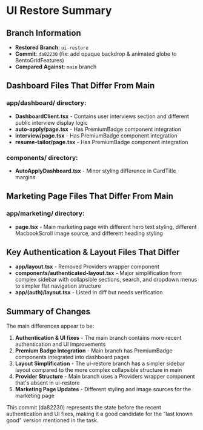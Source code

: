 # UI Restore Summary

## Branch Information
- **Restored Branch**: `ui-restore` 
- **Commit**: `da82230` (fix: add opaque backdrop & animated globe to BentoGridFeatures)
- **Compared Against**: `main` branch

## Dashboard Files That Differ From Main

### app/dashboard/ directory:
- **DashboardClient.tsx** - Contains user interviews section and different public interview display logic
- **auto-apply/page.tsx** - Has PremiumBadge component integration
- **interview/page.tsx** - Has PremiumBadge component integration  
- **resume-tailor/page.tsx** - Has PremiumBadge component integration

### components/ directory:
- **AutoApplyDashboard.tsx** - Minor styling difference in CardTitle margins

## Marketing Page Files That Differ From Main

### app/marketing/ directory:
- **page.tsx** - Main marketing page with different hero text styling, different MacbookScroll image source, and different heading styling

## Key Authentication & Layout Files That Differ

- **app/layout.tsx** - Removed Providers wrapper component
- **components/authenticated-layout.tsx** - Major simplification from complex sidebar with collapsible sections, search, and dropdown menus to simpler flat navigation structure
- **app/(auth)/layout.tsx** - Listed in diff but needs verification

## Summary of Changes

The main differences appear to be:

1. **Authentication & UI fixes** - The main branch contains more recent authentication and UI improvements
2. **Premium Badge Integration** - Main branch has PremiumBadge components integrated into dashboard pages
3. **Layout Simplification** - The ui-restore branch has a simpler sidebar layout compared to the more complex collapsible structure in main
4. **Provider Structure** - Main branch uses a Providers wrapper component that's absent in ui-restore
5. **Marketing Page Updates** - Different styling and image sources for the marketing page

This commit (da82230) represents the state before the recent authentication and UI fixes, making it a good candidate for the "last known good" version mentioned in the task.
